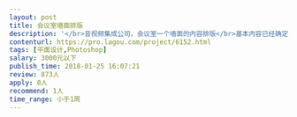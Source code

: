 ```yaml
---                
layout: post       
title: 会议室墙面排版           
description: '</br>音视频集成公司，会议室一个墙面的内容排版</br>基本内容已经确定，需要设计师来进行版面设计，包括颜色，内容比例等</br>如果能提供一些符合公司定位的有创意的设计会更好。</br>'     
contenturl: https://pro.lagou.com/project/6152.html      
tags: [平面设计,Photoshop]            
salary: 3000元以下          
publish_time: 2018-01-25 16:07:21         
review: 873人                   
apply: 0人                   
recommend: 1人                   
time_range: 小于1周              
---                 
```

